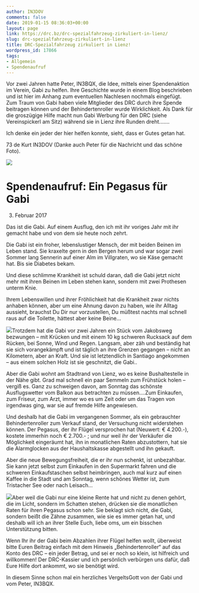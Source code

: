 ```yaml
---
author: IN3DOV
comments: false
date: 2019-01-15 08:36:03+00:00
layout: page
link: https://drc.bz/drc-spezialfahrzeug-zirkuliert-in-lienz/
slug: drc-spezialfahrzeug-zirkuliert-in-lienz
title: DRC-Spezialfahrzeug zirkuliert in Lienz!
wordpress_id: 17866
tags:
- Allgemein
- Spendenaufruf
---
```


Vor zwei Jahren hatte Peter, IN3BQX, die Idee, mittels einer Spendenaktion im Verein, Gabi zu helfen. Ihre Geschichte wurde in einem Blog beschrieben und ist hier im Anhang zum eventuellen Nachlesen nochmals eingefügt. Zum Traum von Gabi haben viele Mitglieder des DRC durch ihre Spende beitragen können und der Behindertenroller wurde Wirklichkeit. Als Dank für die groszügige Hilfe macht nun Gabi Werbung für den DRC (siehe Vereinspickerl am Sitz) während sie in Lienz ihre Runden dreht.......


Ich denke ein jeder der hier helfen konnte, sieht, dass er Gutes getan hat.

73 de Kurt IN3DOV (Danke auch Peter für die Nachricht und das schöne Foto).

![](https://drc.bz/wp-content/uploads/2019/01/IMG_20181020_143534-1-1024x768.jpg)




# Spendenaufruf: Ein Pegasus für Gabi


3. Februar 2017

Das ist die Gabi. Auf einem Ausflug, den ich mit ihr voriges Jahr mit ihr gemacht habe und von dem sie heute noch zehrt.

Die Gabi ist ein froher, lebenslustiger Mensch, der mit beiden Beinen im Leben stand. Sie kraxelte gern in den Bergen herum und war sogar zwei Sommer lang Sennerin auf einer Alm im Villgraten, wo sie Käse gemacht hat. Bis sie Diabetes bekam.

Und diese schlimme Krankheit ist schuld daran, daß die Gabi jetzt nicht mehr mit ihren Beinen im Leben stehen kann, sondern mit zwei Prothesen unterm Knie.

Ihrem Lebenswillen und ihrer Fröhlichkeit hat die Krankheit zwar nichts anhaben können, aber um eine Ahnung davon zu haben, wie ihr Alltag aussieht, brauchst Du Dir nur vorzustellen, Du müßtest nachts mal schnell raus auf die Toilette, hättest aber keine Beine…

[![](https://drc.bz/wp-content/uploads/2017/02/Gabi2.jpg)](https://drc.bz/spendenaufruf-ein-pegasus-fuer-gabi/gabi2/)Trotzdem hat die Gabi vor zwei Jahren ein Stück vom Jakobsweg bezwungen – mit Krücken und mit einem 10 kg schweren Rucksack auf dem Rücken, bei Sonne, Wind und Regen. Langsam, aber zäh und beständig hat sie sich vorangekämpft und ist täglich an ihre Grenzen gegangen – nicht an Kilometern, aber an Kraft. Und sie ist letztendlich in Santiago angekommen – aus einem solchen Holz ist sie geschnitzt, die Gabi..

Aber die Gabi wohnt am Stadtrand von Lienz, wo es keine Bushaltestelle in der Nähe gibt. Grad mal schnell ein paar Semmeln zum Frühstück holen – vergiß es. Ganz zu schweigen davon, am Sonntag das schönste Ausflugswetter vom Balkon aus betrachten zu müssen….Zum Einkaufen, zum Friseur, zum Arzt, immer wo es um Zeit oder um das Tragen von irgendwas ging, war sie auf fremde Hilfe angewiesen.

Und deshalb hat die Gabi im vergangenen Sommer, als ein gebrauchter Behindertenroller zum Verkauf stand, der Versuchung nicht widerstehen können. Der Pegasus, der ihr Flügel versprochen hat (Neuwert: € 4.200.-), kostete immerhin noch € 2.700.- ; und nur weil ihr der Verkäufer die Möglichkeit eingeräumt hat, ihn in monatlichen Raten abzustottern, hat sie die Alarmglocken aus der Haushaltskasse abgestellt und ihn gekauft.

Aber die neue Bewegungsfreiheit, die er ihr nun schenkt, ist unbezahlbar. Sie kann jetzt selbst zum Einkaufen in den Supermarkt fahren und die schweren Einkaufstaschen selbst heimbringen, auch mal kurz auf einen Kaffee in die Stadt und am Sonntag, wenn schönes Wetter ist, zum Tristacher See oder nach Leisach…

[![](https://drc.bz/wp-content/uploads/2017/02/Gabi3.jpg)](https://drc.bz/spendenaufruf-ein-pegasus-fuer-gabi/gabi3/)Aber weil die Gabi nur eine kleine Rente hat und nicht zu denen gehört, die im Licht, sondern im Schatten stehen, drücken sie die monatlichen Raten für ihren Pegasus schon sehr. Sie beklagt sich nicht, die Gabi, sondern beißt die Zähne zusammen, wie sie es immer getan hat, und deshalb will ich an ihrer Stelle Euch, liebe oms, um ein bisschen Unterstützung bitten.

Wenn Ihr ihr der Gabi beim Abzahlen ihrer Flügel helfen wollt, überweist bitte Euren Beitrag einfach mit dem Hinweis „Behindertenroller“ auf das Konto des DRC – ein jeder Betrag, und sei er noch so klein, ist hilfreich und willkommen!
Der DRC-Kassier und ich persönlich verbürgen uns dafür, daß Eure Hilfe dort ankommt, wo sie benötigt wird.

In diesem Sinne schon mal ein herzliches VergeltsGott von der Gabi und vom Peter, IN3BQX.
